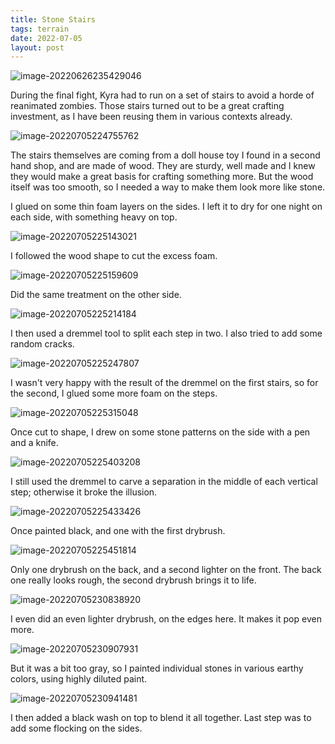 ```yaml
---
title: Stone Stairs
tags: terrain
date: 2022-07-05
layout: post
---
```


![image-20220626235429046](image-20220626235429046.572524164e.jpeg)

During the final fight, Kyra had to run on a set of stairs to avoid a horde of reanimated zombies. Those stairs turned out to be a great crafting investment, as I have been reusing them in various contexts already.

![image-20220705224755762](image-20220705224755762.png)

The stairs themselves are coming from a doll house toy I found in a second hand shop, and are made of wood. They are sturdy, well made and I knew they would make a great basis for crafting something more. But the wood itself was too smooth, so I needed a way to make them look more like stone.

I glued on some thin foam layers on the sides. I left it to dry for one night on each side, with something heavy on top.

![image-20220705225143021](image-20220705225143021.png)

I followed the wood shape to cut the excess foam.

![image-20220705225159609](image-20220705225159609.png)

Did the same treatment on the other side.

![image-20220705225214184](image-20220705225214184.png)

I then used a dremmel tool to split each step in two. I also tried to add some random cracks.

![image-20220705225247807](image-20220705225247807.png)

I wasn't very happy with the result of the dremmel on the first stairs, so for the second, I glued some more foam on the steps.

![image-20220705225315048](image-20220705225315048.png)

Once cut to shape, I drew on some stone patterns on the side with a pen and a knife.

![image-20220705225403208](image-20220705225403208.png)

I still used the dremmel to carve a separation in the middle of each vertical step; otherwise it broke the illusion.

![image-20220705225433426](image-20220705225433426.png)

Once painted black, and one with the first drybrush.

![image-20220705225451814](image-20220705225451814.png)

Only one drybrush on the back, and a second lighter on the front. The back one really looks rough, the second drybrush brings it to life.

![image-20220705230838920](image-20220705230838920.png)

I even did an even lighter drybrush, on the edges here. It makes it pop even more.

![image-20220705230907931](image-20220705230907931.png)

But it was a bit too gray, so I painted individual stones in various earthy colors, using highly diluted paint.

![image-20220705230941481](image-20220705230941481.png)

I then added a black wash on top to blend it all together. Last step was to add some flocking on the sides.